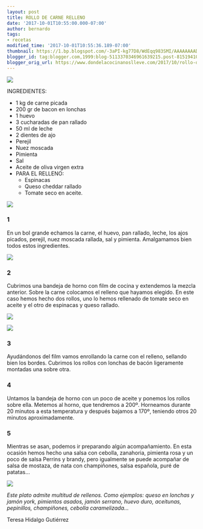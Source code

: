 ```yaml
---
layout: post
title: ROLLO DE CARNE RELLENO
date: '2017-10-01T10:55:00.000-07:00'
author: bernardo
tags:
- recetas
modified_time: '2017-10-01T10:55:36.189-07:00'
thumbnail: https://1.bp.blogspot.com/-3aPI-kg77D8/WdEqq983SMI/AAAAAAAAD3Q/W9vEPLDvWzAazqI92e5bYHLVAeXa-CIsQCLcBGAs/s72-c/00.jpg
blogger_id: tag:blogger.com,1999:blog-5113370346961639215.post-8151941065662078047
blogger_orig_url: https://www.dondelacocinanoslleve.com/2017/10/rollo-de-carne-relleno.html
---
```


![](https://1.bp.blogspot.com/-3aPI-kg77D8/WdEqq983SMI/AAAAAAAAD3Q/W9vEPLDvWzAazqI92e5bYHLVAeXa-CIsQCLcBGAs/s400/00.JPG)

  
INGREDIENTES:
* 1 kg de carne picada
* 200 gr de bacon en lonchas
* 1 huevo
* 3 cucharadas de pan rallado
* 50 ml de leche
* 2 dientes de ajo
* Perejil 
* Nuez moscada
* Pimienta
* Sal
* Aceite de oliva virgen extra  
* PARA EL RELLENO:
  * Espinacas
  * Queso cheddar rallado
  * Tomate seco en aceite.  

![](https://2.bp.blogspot.com/-r04V3RDp0i8/WdErAnAePbI/AAAAAAAAD3U/RbfHU6NjHJ0n8BEG4ZxsdaEgdXWBpVowwCLcBGAs/s320/01.JPG)

  

### 1

En un bol grande echamos la carne, el huevo, pan rallado, leche, los ajos picados, perejil, nuez moscada rallada, sal y pimienta. Amalgamamos bien todos estos ingredientes.  

![](https://4.bp.blogspot.com/-3V_Z1OSzazQ/WdErPwvOSYI/AAAAAAAAD3Y/NCmAp1DG-E4Uu3C4JSySsxnAww1h5I3oACLcBGAs/s320/02.JPG)

  

### 2

Cubrimos una bandeja de horno con film de cocina y extendemos la mezcla anterior. Sobre la carne colocamos el relleno que hayamos elegido. En este caso hemos hecho dos rollos, uno lo hemos rellenado de tomate seco en aceite y el otro de espinacas y queso rallado.  

![](https://2.bp.blogspot.com/-d4Ddet8I1lI/WdErejuHoNI/AAAAAAAAD3c/mePvzqxIUYE-AL1SuNKKIGx43K3Xou2KwCLcBGAs/s320/03.JPG)

  

![](https://1.bp.blogspot.com/-vVC7Ftbjk0g/WdErrGDp-9I/AAAAAAAAD3g/zKJM0arfDzcM2QspeIMg0e7-2yQ3M5UDACLcBGAs/s320/04.JPG)

  

### 3

Ayudándonos del film vamos enrollando la carne con el relleno, sellando bien los bordes. Cubrimos los rollos con lonchas de bacón ligeramente montadas una sobre otra.  

### 4

Untamos la bandeja de horno con un poco de aceite y ponemos los rollos sobre ella. Metemos al horno, que tendremos a 200º. Horneamos durante 20 minutos a esta temperatura y después bajamos a 170º, teniendo otros 20 minutos aproximadamente.  

### 5

Mientras se asan, podemos ir preparando algún acompañamiento. En esta ocasión hemos hecho una salsa con cebolla, zanahoria, pimienta rosa y un poco de salsa Perrins y brandy, pero igualmente se puede acompañar de salsa de mostaza, de nata con champiñones, salsa española, puré de patatas…  

![](https://3.bp.blogspot.com/-_uc1OnYbWrs/WdEr6Pqb5OI/AAAAAAAAD3k/uQsJwtrJMsMV3MuDfCNeqZtYTpWDuFXGwCLcBGAs/s320/05.JPG)

  
_Este plato admite multitud de rellenos. Como ejemplos: queso en lonchas y jamón york, pimientos asados, jamón serrano, huevo duro, aceitunas, pepinillos, champiñones, cebolla caramelizada…_  
  
Teresa Hidalgo Gutiérrez
